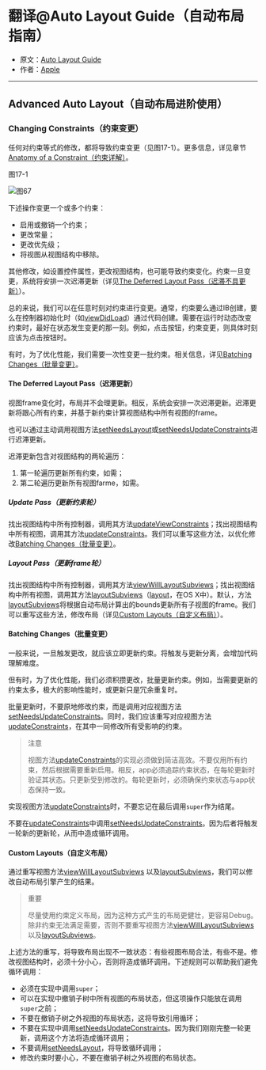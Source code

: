 # 翻译@Auto Layout Guide（自动布局指南）

- 原文：[Auto Layout Guide](https://developer.apple.com/library/content/documentation/UserExperience/Conceptual/AutolayoutPG/index.html#//apple_ref/doc/uid/TP40010853)
- 作者：[Apple](https://developer.apple.com/library/content/navigation/)

---

## Advanced Auto Layout（自动布局进阶使用）

### Changing Constraints（约束变更）

任何对约束等式的修改，都将导致约束变更（见图17-1）。更多信息，详见章节[Anatomy of a Constraint（约束详解）](https://developer.apple.com/library/content/documentation/UserExperience/Conceptual/AutolayoutPG/AnatomyofaConstraint.html#//apple_ref/doc/uid/TP40010853-CH9-SW1)。

图17-1

![图67](http://ohqrsnfvu.bkt.clouddn.com/auto-layout-guide/%E5%9B%BE67.png)

下述操作变更一个或多个约束：

- 启用或撤销一个约束；
- 更改常量；
- 更改优先级；
- 将视图从视图结构中移除。

其他修改，如设置控件属性，更改视图结构，也可能导致约束变化。约束一旦变更，系统将安排一次迟滞更新（详见[The Deferred Layout Pass（迟滞不具更新）](https://developer.apple.com/library/content/documentation/UserExperience/Conceptual/AutolayoutPG/ModifyingConstraints.html#//apple_ref/doc/uid/TP40010853-CH29-SW3)）。

总的来说，我们可以在任意时刻对约束进行变更。通常，约束要么通过IB创建，要么在控制器初始化时（如[viewDidLoad](https://developer.apple.com/documentation/uikit/uiviewcontroller/1621495-viewdidload)）通过代码创建。需要在运行时动态改变约束时，最好在状态发生变更的那一刻。例如，点击按钮，约束变更，则具体时刻应该为点击按钮时。

有时，为了优化性能，我们需要一次性变更一批约束。相关信息，详见[Batching Changes（批量变更）](https://developer.apple.com/library/content/documentation/UserExperience/Conceptual/AutolayoutPG/ModifyingConstraints.html#//apple_ref/doc/uid/TP40010853-CH29-SW2)。

#### The Deferred Layout Pass（迟滞更新）

视图frame变化时，布局并不会理更新。相反，系统会安排一次迟滞更新。迟滞更新将跟心所有约束，并基于新约束计算视图结构中所有视图的frame。

也可以通过主动调用视图方法[setNeedsLayout](https://developer.apple.com/documentation/uikit/uiview/1622601-setneedslayout)或[setNeedsUpdateConstraints](https://developer.apple.com/documentation/uikit/uiview/1622450-setneedsupdateconstraints)进行迟滞更新。

迟滞更新包含对视图结构的两轮遍历：

1. 第一轮遍历更新所有约束，如需；
2. 第二轮遍历更新所有视图farme，如需。

##### Update Pass（更新约束轮）

找出视图结构中所有控制器，调用其方法[updateViewConstraints](https://developer.apple.com/documentation/uikit/uiviewcontroller/1621379-updateviewconstraints)；找出视图结构中所有视图，调用其方法[updateConstraints](https://developer.apple.com/documentation/uikit/uiview/1622512-updateconstraints)。我们可以重写这些方法，以优化修改[Batching Changes（批量变更）](https://developer.apple.com/library/content/documentation/UserExperience/Conceptual/AutolayoutPG/ModifyingConstraints.html#//apple_ref/doc/uid/TP40010853-CH29-SW2)。

##### Layout Pass（更新frame轮）

找出视图结构中所有控制器，调用其方法[viewWillLayoutSubviews](https://developer.apple.com/documentation/uikit/uiviewcontroller/1621437-viewwilllayoutsubviews)；找出视图结构中所有视图，调用其方法[layoutSubviews](https://developer.apple.com/documentation/uikit/uiview/1622482-layoutsubviews)（[layout](https://developer.apple.com/documentation/appkit/nsview/1526146-layout)，在OS X中）。默认，方法[layoutSubviews](https://developer.apple.com/documentation/uikit/uiview/1622482-layoutsubviews)将根据自动布局计算出的bounds更新所有子视图的frame。我们可以重写这些方法，修改布局（详见[Custom Layouts（自定义布局）](https://developer.apple.com/library/content/documentation/UserExperience/Conceptual/AutolayoutPG/ModifyingConstraints.html#//apple_ref/doc/uid/TP40010853-CH29-SW4)）。

#### Batching Changes（批量变更）

一般来说，一旦触发更改，就应该立即更新约束。将触发与更新分离，会增加代码理解难度。

但有时，为了优化性能，我们必须积攒更改，批量更新约束。例如，当需要更新的约束太多，极大的影响性能时，或更新只是冗余重复时。

批量更新时，不要原地修改约束，而是调用对应视图方法[setNeedsUpdateConstraints](https://developer.apple.com/documentation/uikit/uiview/1622450-setneedsupdateconstraints)。同时，我们应该重写对应视图方法[updateConstraints](https://developer.apple.com/documentation/uikit/uiview/1622512-updateconstraints)，在其中一同修改所有受影响的约束。

>注意
>
>视图方法[updateConstraints](https://developer.apple.com/documentation/uikit/uiview/1622512-updateconstraints)的实现必须做到简洁高效。不要仅用所有约束，然后根据需要重新启用。相反，app必须追踪约束状态，在每轮更新时验证其状态。只更新受到修改的。每轮更新时，必须确保约束状态与app状态保持一致。

实现视图方法[updateConstraints](https://developer.apple.com/documentation/uikit/uiview/1622512-updateconstraints)时，不要忘记在最后调用`super`作为结尾。

不要在[updateConstraints](https://developer.apple.com/documentation/uikit/uiview/1622512-updateconstraints)中调用[setNeedsUpdateConstraints](https://developer.apple.com/documentation/uikit/uiview/1622450-setneedsupdateconstraints)。因为后者将触发一轮新的更新轮，从而中造成循环调用。

#### Custom Layouts（自定义布局）

通过重写视图方法[viewWillLayoutSubviews](https://developer.apple.com/documentation/uikit/uiviewcontroller/1621437-viewwilllayoutsubviews) 以及[layoutSubviews](https://developer.apple.com/documentation/uikit/uiview/1622482-layoutsubviews)，我们可以修改自动布局引擎产生的结果。

>重要
>
>尽量使用约束定义布局，因为这种方式产生的布局更健壮，更容易Debug。除非约束无法满足需要，否则不要重写视图方法[viewWillLayoutSubviews](https://developer.apple.com/documentation/uikit/uiviewcontroller/1621437-viewwilllayoutsubviews) 以及[layoutSubviews](https://developer.apple.com/documentation/uikit/uiview/1622482-layoutsubviews)。


上述方法的重写，将导致布局出现不一致状态：有些视图布局合法，有些不是。修改视图结构时，必须十分小心，否则将造成循环调用。下述规则可以帮助我们避免循环调用：

- 必须在实现中调用`super`；
- 可以在实现中撤销子树中所有视图的布局状态，但这项操作只能放在调用`super`之前；
- 不要在撤销子树之外视图的布局状态，这将导致引用循环；
- 不要在实现中调用[setNeedsUpdateConstraints](https://developer.apple.com/documentation/uikit/uiview/1622450-setneedsupdateconstraints)。因为我们刚刚完整一轮更新，调用这个方法将造成循环调用；
- 不要调用[setNeedsLayout](https://developer.apple.com/documentation/uikit/uiview/1622601-setneedslayout)，将导致循环调用；
- 修改约束时要小心，不要在撤销子树之外视图的布局状态。